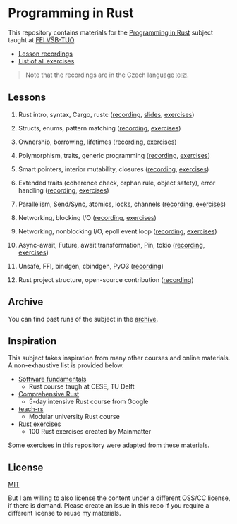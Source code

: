 # Programming in Rust
This repository contains materials for the [Programming in Rust](https://edison.sso.vsb.cz/cz.vsb.edison.edu.study.prepare.web/SubjectVersion.faces?version=460-4157/02&subjectBlockAssignmentId=545221&studyFormId=1&studyPlanId=26573&locale=en&back=true) subject taught at [FEI VŠB-TUO](https://www.fei.vsb.cz/en/).

- [Lesson recordings](https://www.youtube.com/playlist?list=PLgoUJJFtqE9C8Ar_JgDBHQYrG-hHMlVyU)
- [List of all exercises](lessons)

> Note that the recordings are in the Czech language 🇨🇿.

## Lessons
1. Rust intro, syntax, Cargo, rustc ([recording](https://www.youtube.com/watch?v=PDBT5dIVEfc&list=PLgoUJJFtqE9C8Ar_JgDBHQYrG-hHMlVyU&index=2&ab_channel=JakubBer%C3%A1nek), [slides](lessons/01/slides.pdf), [exercises](lessons/01/exercises))

2. Structs, enums, pattern matching ([recording](https://www.youtube.com/watch?v=oDvjXaP-2pU&list=PLgoUJJFtqE9C8Ar_JgDBHQYrG-hHMlVyU&index=2), [exercises](lessons/02/exercises))

3. Ownership, borrowing, lifetimes ([recording](https://www.youtube.com/watch?v=c8i9SKDfWDE&list=PLgoUJJFtqE9C8Ar_JgDBHQYrG-hHMlVyU&index=3), [exercises](lessons/03/exercises))

4. Polymorphism, traits, generic programming ([recording](https://www.youtube.com/watch?v=IY4ejueecdQ&list=PLgoUJJFtqE9C8Ar_JgDBHQYrG-hHMlVyU&index=4), [exercises](lessons/04/exercises))

5. Smart pointers, interior mutability, closures ([recording](https://www.youtube.com/watch?v=lGKSYne5DzM&list=PLgoUJJFtqE9C8Ar_JgDBHQYrG-hHMlVyU&index=5), [exercises](lessons/05/exercises))

6. Extended traits (coherence check, orphan rule, object safety), error handling ([recording](https://www.youtube.com/watch?v=XgTEIVbcTQ8&list=PLgoUJJFtqE9C8Ar_JgDBHQYrG-hHMlVyU&index=6), [exercises](lessons/06/exercises))

7. Parallelism, Send/Sync, atomics, locks, channels ([recording](https://www.youtube.com/watch?v=CYAW4khk5Nc&list=PLgoUJJFtqE9C8Ar_JgDBHQYrG-hHMlVyU&index=7), [exercises](lessons/07/exercises))

8. Networking, blocking I/O ([recording](https://www.youtube.com/watch?v=6vZ5-1JrgLg&list=PLgoUJJFtqE9C8Ar_JgDBHQYrG-hHMlVyU&index=8), [exercises](lessons/08/exercises))

9. Networking, nonblocking I/O, epoll event loop ([recording](https://www.youtube.com/watch?v=bnqtTknkpNo&list=PLgoUJJFtqE9C8Ar_JgDBHQYrG-hHMlVyU&index=9), [exercises](lessons/09/exercises))

10. Async-await, Future, await transformation, Pin, tokio ([recording](https://www.youtube.com/watch?v=4mGu6jwizWQ&list=PLgoUJJFtqE9C8Ar_JgDBHQYrG-hHMlVyU&index=10), [exercises](lessons/10/exercises))

11. Unsafe, FFI, bindgen, cbindgen, PyO3 ([recording](https://www.youtube.com/watch?v=q39BW8gCGH4&list=PLgoUJJFtqE9C8Ar_JgDBHQYrG-hHMlVyU&index=11))

12. Rust project structure, open-source contribution ([recording](https://www.youtube.com/watch?v=L_RLOucXUm0&list=PLgoUJJFtqE9C8Ar_JgDBHQYrG-hHMlVyU&index=12))

## Archive
You can find past runs of the subject in the [archive](archive).

## Inspiration
This subject takes inspiration from many other courses and online materials. A non-exhaustive list is provided below.

- [Software fundamentals](https://cese.ewi.tudelft.nl/software-fundamentals/)
    - Rust course taugh at CESE, TU Delft
- [Comprehensive Rust](https://google.github.io/comprehensive-rust/)
    - 5-day intensive Rust course from Google
- [teach-rs](https://teach-rs.trifectatech.org/)
    - Modular university Rust course
- [Rust exercises](https://rust-exercises.com/)
    - 100 Rust exercises created by Mainmatter

Some exercises in this repository were adapted from these materials.

## License
[MIT](LICENSE)

But I am willing to also license the content under a different OSS/CC license, if there is demand. Please create an issue in this repo if you require a different license to reuse my materials.

